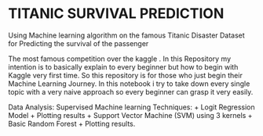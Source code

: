 # TITANIC SURVIVAL PREDICTION

Using Machine learning algorithm on the famous Titanic Disaster Dataset for Predicting the survival of the passenger

The most famous competition over the kaggle . In this Repository my intention is to basically explain to every beginner but how to begin with Kaggle very first time. So this repository is for those who just begin their Machine Learning Journey. In this notebook i try to take down every single topic with a very naive approach so every beginner can grasp it very easily.

Data Analysis:
Supervised Machine learning Techniques: + Logit Regression Model + Plotting results + Support Vector Machine (SVM) using 3 kernels + Basic Random Forest + Plotting results.

